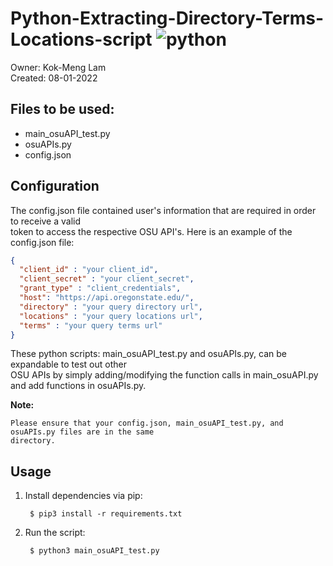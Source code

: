 
# Python-Extracting-Directory-Terms-Locations-script ![python](https://img.shields.io/badge/python-3.9.13-blue.svg)

Owner: Kok-Meng Lam  
Created: 08-01-2022  

## Files to be used: 
  - main_osuAPI_test.py
  - osuAPIs.py
  - config.json

## Configuration

The config.json file contained user's information that are required in order to receive a valid   
token to access the respective OSU API's. Here is an example of the config.json file:   

  ```json
  {
    "client_id" : "your client_id",
    "client_secret" : "your client_secret",
    "grant_type" : "client_credentials",
    "host": "https://api.oregonstate.edu/",
    "directory" : "your query directory url",
    "locations" : "your query locations url",
    "terms" : "your query terms url"
  }
  ```

  These python scripts: main_osuAPI_test.py and osuAPIs.py, can be expandable to test out other   
  OSU APIs by simply adding/modifying the function calls in main_osuAPI.py and add functions in 
  osuAPIs.py.

  **Note:**
    
    Please ensure that your config.json, main_osuAPI_test.py, and osuAPIs.py files are in the same  
    directory.  

## Usage

  1. Install dependencies via pip:

     ```shell
      $ pip3 install -r requirements.txt
     ```
  2. Run the script:

     ```shell
      $ python3 main_osuAPI_test.py
     ```

